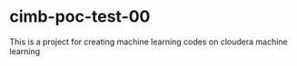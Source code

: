 # cimb-poc-test-00

This is a project for creating machine learning codes on cloudera machine learning
